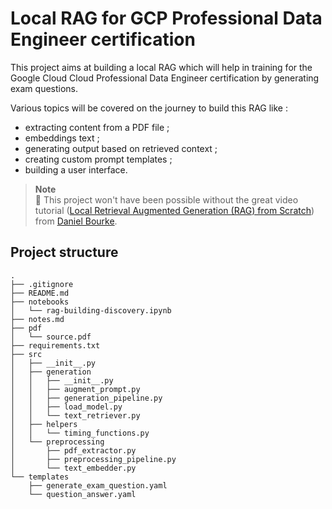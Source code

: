 # Local RAG for GCP Professional Data Engineer certification

This project aims at building a local RAG which will help in training for the Google Cloud Cloud Professional Data Engineer certification by generating exam questions.

Various topics will be covered on the journey to build this RAG like :
* extracting content from a PDF file ;
* embeddings text ;
* generating output based on retrieved context ;
* creating custom prompt templates ;
* building a user interface.

> **Note**  
> &#x1F64F; This project won't have been possible without the great video tutorial ([Local Retrieval Augmented Generation (RAG) from Scratch](#https://youtu.be/qN_2fnOPY-M?si=9dsfcNGMjgQhF8Bs)) from [Daniel Bourke](#https://www.mrdbourke.com/).

## Project structure


```
.
├── .gitignore
├── README.md
├── notebooks
│   └── rag-building-discovery.ipynb
├── notes.md
├── pdf
│   └── source.pdf
├── requirements.txt
├── src
│   ├── __init__.py
│   ├── generation
│   │   ├── __init__.py
│   │   ├── augment_prompt.py
│   │   ├── generation_pipeline.py
│   │   ├── load_model.py
│   │   └── text_retriever.py
│   ├── helpers
│   │   └── timing_functions.py
│   └── preprocessing
│       ├── pdf_extractor.py
│       ├── preprocessing_pipeline.py
│       └── text_embedder.py
└── templates
    ├── generate_exam_question.yaml
    └── question_answer.yaml
```
